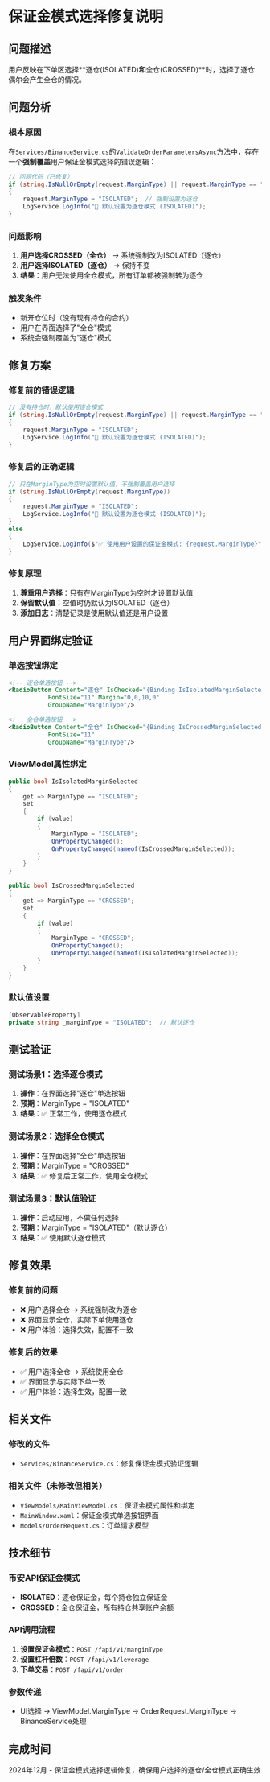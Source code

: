 # 保证金模式选择修复说明

## 问题描述

用户反映在下单区选择**逐仓(ISOLATED)**和**全仓(CROSSED)**时，选择了逐仓偶尔会产生全仓的情况。

## 问题分析

### 根本原因

在`Services/BinanceService.cs`的`ValidateOrderParametersAsync`方法中，存在一个**强制覆盖**用户保证金模式选择的错误逻辑：

```csharp
// 问题代码（已修复）
if (string.IsNullOrEmpty(request.MarginType) || request.MarginType == "CROSSED")
{
    request.MarginType = "ISOLATED";  // 强制设置为逐仓
    LogService.LogInfo("🔧 默认设置为逐仓模式 (ISOLATED)");
}
```

### 问题影响

1. **用户选择CROSSED（全仓）** → 系统强制改为ISOLATED（逐仓）
2. **用户选择ISOLATED（逐仓）** → 保持不变
3. **结果**：用户无法使用全仓模式，所有订单都被强制转为逐仓

### 触发条件

- 新开仓位时（没有现有持仓的合约）
- 用户在界面选择了"全仓"模式
- 系统会强制覆盖为"逐仓"模式

## 修复方案

### 修复前的错误逻辑

```csharp
// 没有持仓时，默认使用逐仓模式
if (string.IsNullOrEmpty(request.MarginType) || request.MarginType == "CROSSED")
{
    request.MarginType = "ISOLATED";
    LogService.LogInfo("🔧 默认设置为逐仓模式 (ISOLATED)");
}
```

### 修复后的正确逻辑

```csharp
// 只在MarginType为空时设置默认值，不强制覆盖用户选择
if (string.IsNullOrEmpty(request.MarginType))
{
    request.MarginType = "ISOLATED";
    LogService.LogInfo("🔧 默认设置为逐仓模式 (ISOLATED)");
}
else
{
    LogService.LogInfo($"✅ 使用用户设置的保证金模式: {request.MarginType}");
}
```

### 修复原理

1. **尊重用户选择**：只有在MarginType为空时才设置默认值
2. **保留默认值**：空值时仍默认为ISOLATED（逐仓）
3. **添加日志**：清楚记录是使用默认值还是用户设置

## 用户界面绑定验证

### 单选按钮绑定

```xml
<!-- 逐仓单选按钮 -->
<RadioButton Content="逐仓" IsChecked="{Binding IsIsolatedMarginSelected}" 
           FontSize="11" Margin="0,0,10,0"
           GroupName="MarginType"/>

<!-- 全仓单选按钮 -->
<RadioButton Content="全仓" IsChecked="{Binding IsCrossedMarginSelected}" 
           FontSize="11"
           GroupName="MarginType"/>
```

### ViewModel属性绑定

```csharp
public bool IsIsolatedMarginSelected
{
    get => MarginType == "ISOLATED";
    set
    {
        if (value)
        {
            MarginType = "ISOLATED";
            OnPropertyChanged();
            OnPropertyChanged(nameof(IsCrossedMarginSelected));
        }
    }
}

public bool IsCrossedMarginSelected
{
    get => MarginType == "CROSSED";
    set
    {
        if (value)
        {
            MarginType = "CROSSED";
            OnPropertyChanged();
            OnPropertyChanged(nameof(IsIsolatedMarginSelected));
        }
    }
}
```

### 默认值设置

```csharp
[ObservableProperty]
private string _marginType = "ISOLATED";  // 默认逐仓
```

## 测试验证

### 测试场景1：选择逐仓模式

1. **操作**：在界面选择"逐仓"单选按钮
2. **预期**：MarginType = "ISOLATED"
3. **结果**：✅ 正常工作，使用逐仓模式

### 测试场景2：选择全仓模式

1. **操作**：在界面选择"全仓"单选按钮
2. **预期**：MarginType = "CROSSED"
3. **结果**：✅ 修复后正常工作，使用全仓模式

### 测试场景3：默认值验证

1. **操作**：启动应用，不做任何选择
2. **预期**：MarginType = "ISOLATED"（默认逐仓）
3. **结果**：✅ 使用默认逐仓模式

## 修复效果

### 修复前的问题

- ❌ 用户选择全仓 → 系统强制改为逐仓
- ❌ 界面显示全仓，实际下单使用逐仓
- ❌ 用户体验：选择失效，配置不一致

### 修复后的效果

- ✅ 用户选择全仓 → 系统使用全仓
- ✅ 界面显示与实际下单一致
- ✅ 用户体验：选择生效，配置一致

## 相关文件

### 修改的文件

- `Services/BinanceService.cs`：修复保证金模式验证逻辑

### 相关文件（未修改但相关）

- `ViewModels/MainViewModel.cs`：保证金模式属性和绑定
- `MainWindow.xaml`：保证金模式单选按钮界面
- `Models/OrderRequest.cs`：订单请求模型

## 技术细节

### 币安API保证金模式

- **ISOLATED**：逐仓保证金，每个持仓独立保证金
- **CROSSED**：全仓保证金，所有持仓共享账户余额

### API调用流程

1. **设置保证金模式**：`POST /fapi/v1/marginType`
2. **设置杠杆倍数**：`POST /fapi/v1/leverage`
3. **下单交易**：`POST /fapi/v1/order`

### 参数传递

- UI选择 → ViewModel.MarginType → OrderRequest.MarginType → BinanceService处理

## 完成时间

2024年12月 - 保证金模式选择逻辑修复，确保用户选择的逐仓/全仓模式正确生效 